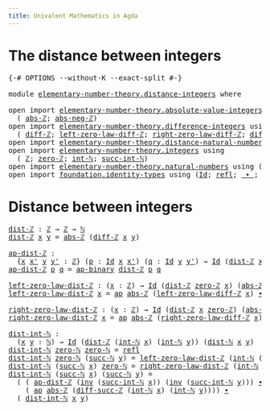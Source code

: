 ```yaml
---
title: Univalent Mathematics in Agda
---
```


# The distance between integers

<pre class="Agda"><a id="88" class="Symbol">{-#</a> <a id="92" class="Keyword">OPTIONS</a> <a id="100" class="Pragma">--without-K</a> <a id="112" class="Pragma">--exact-split</a> <a id="126" class="Symbol">#-}</a>

<a id="131" class="Keyword">module</a> <a id="138" href="elementary-number-theory.distance-integers.html" class="Module">elementary-number-theory.distance-integers</a> <a id="181" class="Keyword">where</a>

<a id="188" class="Keyword">open</a> <a id="193" class="Keyword">import</a> <a id="200" href="elementary-number-theory.absolute-value-integers.html" class="Module">elementary-number-theory.absolute-value-integers</a> <a id="249" class="Keyword">using</a>
  <a id="257" class="Symbol">(</a> <a id="259" href="elementary-number-theory.absolute-value-integers.html#1199" class="Function">abs-ℤ</a><a id="264" class="Symbol">;</a> <a id="266" href="elementary-number-theory.absolute-value-integers.html#1445" class="Function">abs-neg-ℤ</a><a id="275" class="Symbol">)</a>
<a id="277" class="Keyword">open</a> <a id="282" class="Keyword">import</a> <a id="289" href="elementary-number-theory.difference-integers.html" class="Module">elementary-number-theory.difference-integers</a> <a id="334" class="Keyword">using</a>
  <a id="342" class="Symbol">(</a> <a id="344" href="elementary-number-theory.difference-integers.html#1223" class="Function">diff-ℤ</a><a id="350" class="Symbol">;</a> <a id="352" href="elementary-number-theory.difference-integers.html#1888" class="Function">left-zero-law-diff-ℤ</a><a id="372" class="Symbol">;</a> <a id="374" href="elementary-number-theory.difference-integers.html#2008" class="Function">right-zero-law-diff-ℤ</a><a id="395" class="Symbol">;</a> <a id="397" href="elementary-number-theory.difference-integers.html#4269" class="Function">diff-succ-ℤ</a><a id="408" class="Symbol">)</a>
<a id="410" class="Keyword">open</a> <a id="415" class="Keyword">import</a> <a id="422" href="elementary-number-theory.distance-natural-numbers.html" class="Module">elementary-number-theory.distance-natural-numbers</a> <a id="472" class="Keyword">using</a> <a id="478" class="Symbol">(</a><a id="479" href="elementary-number-theory.distance-natural-numbers.html#1308" class="Function">dist-ℕ</a><a id="485" class="Symbol">)</a>
<a id="487" class="Keyword">open</a> <a id="492" class="Keyword">import</a> <a id="499" href="elementary-number-theory.integers.html" class="Module">elementary-number-theory.integers</a> <a id="533" class="Keyword">using</a>
  <a id="541" class="Symbol">(</a> <a id="543" href="elementary-number-theory.integers.html#1867" class="Function">ℤ</a><a id="544" class="Symbol">;</a> <a id="546" href="elementary-number-theory.integers.html#2119" class="Function">zero-ℤ</a><a id="552" class="Symbol">;</a> <a id="554" href="elementary-number-theory.integers.html#2492" class="Function">int-ℕ</a><a id="559" class="Symbol">;</a> <a id="561" href="elementary-number-theory.integers.html#10840" class="Function">succ-int-ℕ</a><a id="571" class="Symbol">)</a>
<a id="573" class="Keyword">open</a> <a id="578" class="Keyword">import</a> <a id="585" href="elementary-number-theory.natural-numbers.html" class="Module">elementary-number-theory.natural-numbers</a> <a id="626" class="Keyword">using</a> <a id="632" class="Symbol">(</a><a id="633" href="elementary-number-theory.natural-numbers.html#1444" class="Datatype">ℕ</a><a id="634" class="Symbol">;</a> <a id="636" href="elementary-number-theory.natural-numbers.html#1465" class="InductiveConstructor">zero-ℕ</a><a id="642" class="Symbol">;</a> <a id="644" href="elementary-number-theory.natural-numbers.html#1478" class="InductiveConstructor">succ-ℕ</a><a id="650" class="Symbol">)</a>
<a id="652" class="Keyword">open</a> <a id="657" class="Keyword">import</a> <a id="664" href="foundation.identity-types.html" class="Module">foundation.identity-types</a> <a id="690" class="Keyword">using</a> <a id="696" class="Symbol">(</a><a id="697" href="foundation-core.identity-types.html#1754" class="Datatype">Id</a><a id="699" class="Symbol">;</a> <a id="701" href="foundation-core.identity-types.html#1807" class="InductiveConstructor">refl</a><a id="705" class="Symbol">;</a> <a id="707" href="foundation-core.identity-types.html#2412" class="Function Operator">_∙_</a><a id="710" class="Symbol">;</a> <a id="712" href="foundation-core.identity-types.html#2716" class="Function">inv</a><a id="715" class="Symbol">;</a> <a id="717" href="foundation-core.identity-types.html#3990" class="Function">ap</a><a id="719" class="Symbol">;</a> <a id="721" href="foundation-core.identity-types.html#7437" class="Function">ap-binary</a><a id="730" class="Symbol">)</a>
</pre>
# Distance between integers

<pre class="Agda"><a id="dist-ℤ"></a><a id="774" href="elementary-number-theory.distance-integers.html#774" class="Function">dist-ℤ</a> <a id="781" class="Symbol">:</a> <a id="783" href="elementary-number-theory.integers.html#1867" class="Function">ℤ</a> <a id="785" class="Symbol">→</a> <a id="787" href="elementary-number-theory.integers.html#1867" class="Function">ℤ</a> <a id="789" class="Symbol">→</a> <a id="791" href="elementary-number-theory.natural-numbers.html#1444" class="Datatype">ℕ</a>
<a id="793" href="elementary-number-theory.distance-integers.html#774" class="Function">dist-ℤ</a> <a id="800" href="elementary-number-theory.distance-integers.html#800" class="Bound">x</a> <a id="802" href="elementary-number-theory.distance-integers.html#802" class="Bound">y</a> <a id="804" class="Symbol">=</a> <a id="806" href="elementary-number-theory.absolute-value-integers.html#1199" class="Function">abs-ℤ</a> <a id="812" class="Symbol">(</a><a id="813" href="elementary-number-theory.difference-integers.html#1223" class="Function">diff-ℤ</a> <a id="820" href="elementary-number-theory.distance-integers.html#800" class="Bound">x</a> <a id="822" href="elementary-number-theory.distance-integers.html#802" class="Bound">y</a><a id="823" class="Symbol">)</a>

<a id="ap-dist-ℤ"></a><a id="826" href="elementary-number-theory.distance-integers.html#826" class="Function">ap-dist-ℤ</a> <a id="836" class="Symbol">:</a>
  <a id="840" class="Symbol">{</a><a id="841" href="elementary-number-theory.distance-integers.html#841" class="Bound">x</a> <a id="843" href="elementary-number-theory.distance-integers.html#843" class="Bound">x&#39;</a> <a id="846" href="elementary-number-theory.distance-integers.html#846" class="Bound">y</a> <a id="848" href="elementary-number-theory.distance-integers.html#848" class="Bound">y&#39;</a> <a id="851" class="Symbol">:</a> <a id="853" href="elementary-number-theory.integers.html#1867" class="Function">ℤ</a><a id="854" class="Symbol">}</a> <a id="856" class="Symbol">(</a><a id="857" href="elementary-number-theory.distance-integers.html#857" class="Bound">p</a> <a id="859" class="Symbol">:</a> <a id="861" href="foundation-core.identity-types.html#1754" class="Datatype">Id</a> <a id="864" href="elementary-number-theory.distance-integers.html#841" class="Bound">x</a> <a id="866" href="elementary-number-theory.distance-integers.html#843" class="Bound">x&#39;</a><a id="868" class="Symbol">)</a> <a id="870" class="Symbol">(</a><a id="871" href="elementary-number-theory.distance-integers.html#871" class="Bound">q</a> <a id="873" class="Symbol">:</a> <a id="875" href="foundation-core.identity-types.html#1754" class="Datatype">Id</a> <a id="878" href="elementary-number-theory.distance-integers.html#846" class="Bound">y</a> <a id="880" href="elementary-number-theory.distance-integers.html#848" class="Bound">y&#39;</a><a id="882" class="Symbol">)</a> <a id="884" class="Symbol">→</a> <a id="886" href="foundation-core.identity-types.html#1754" class="Datatype">Id</a> <a id="889" class="Symbol">(</a><a id="890" href="elementary-number-theory.distance-integers.html#774" class="Function">dist-ℤ</a> <a id="897" href="elementary-number-theory.distance-integers.html#841" class="Bound">x</a> <a id="899" href="elementary-number-theory.distance-integers.html#846" class="Bound">y</a><a id="900" class="Symbol">)</a> <a id="902" class="Symbol">(</a><a id="903" href="elementary-number-theory.distance-integers.html#774" class="Function">dist-ℤ</a> <a id="910" href="elementary-number-theory.distance-integers.html#843" class="Bound">x&#39;</a> <a id="913" href="elementary-number-theory.distance-integers.html#848" class="Bound">y&#39;</a><a id="915" class="Symbol">)</a>
<a id="917" href="elementary-number-theory.distance-integers.html#826" class="Function">ap-dist-ℤ</a> <a id="927" href="elementary-number-theory.distance-integers.html#927" class="Bound">p</a> <a id="929" href="elementary-number-theory.distance-integers.html#929" class="Bound">q</a> <a id="931" class="Symbol">=</a> <a id="933" href="foundation-core.identity-types.html#7437" class="Function">ap-binary</a> <a id="943" href="elementary-number-theory.distance-integers.html#774" class="Function">dist-ℤ</a> <a id="950" href="elementary-number-theory.distance-integers.html#927" class="Bound">p</a> <a id="952" href="elementary-number-theory.distance-integers.html#929" class="Bound">q</a>

<a id="left-zero-law-dist-ℤ"></a><a id="955" href="elementary-number-theory.distance-integers.html#955" class="Function">left-zero-law-dist-ℤ</a> <a id="976" class="Symbol">:</a> <a id="978" class="Symbol">(</a><a id="979" href="elementary-number-theory.distance-integers.html#979" class="Bound">x</a> <a id="981" class="Symbol">:</a> <a id="983" href="elementary-number-theory.integers.html#1867" class="Function">ℤ</a><a id="984" class="Symbol">)</a> <a id="986" class="Symbol">→</a> <a id="988" href="foundation-core.identity-types.html#1754" class="Datatype">Id</a> <a id="991" class="Symbol">(</a><a id="992" href="elementary-number-theory.distance-integers.html#774" class="Function">dist-ℤ</a> <a id="999" href="elementary-number-theory.integers.html#2119" class="Function">zero-ℤ</a> <a id="1006" href="elementary-number-theory.distance-integers.html#979" class="Bound">x</a><a id="1007" class="Symbol">)</a> <a id="1009" class="Symbol">(</a><a id="1010" href="elementary-number-theory.absolute-value-integers.html#1199" class="Function">abs-ℤ</a> <a id="1016" href="elementary-number-theory.distance-integers.html#979" class="Bound">x</a><a id="1017" class="Symbol">)</a>
<a id="1019" href="elementary-number-theory.distance-integers.html#955" class="Function">left-zero-law-dist-ℤ</a> <a id="1040" href="elementary-number-theory.distance-integers.html#1040" class="Bound">x</a> <a id="1042" class="Symbol">=</a> <a id="1044" href="foundation-core.identity-types.html#3990" class="Function">ap</a> <a id="1047" href="elementary-number-theory.absolute-value-integers.html#1199" class="Function">abs-ℤ</a> <a id="1053" class="Symbol">(</a><a id="1054" href="elementary-number-theory.difference-integers.html#1888" class="Function">left-zero-law-diff-ℤ</a> <a id="1075" href="elementary-number-theory.distance-integers.html#1040" class="Bound">x</a><a id="1076" class="Symbol">)</a> <a id="1078" href="foundation-core.identity-types.html#2412" class="Function Operator">∙</a> <a id="1080" href="elementary-number-theory.absolute-value-integers.html#1445" class="Function">abs-neg-ℤ</a> <a id="1090" href="elementary-number-theory.distance-integers.html#1040" class="Bound">x</a>

<a id="right-zero-law-dist-ℤ"></a><a id="1093" href="elementary-number-theory.distance-integers.html#1093" class="Function">right-zero-law-dist-ℤ</a> <a id="1115" class="Symbol">:</a> <a id="1117" class="Symbol">(</a><a id="1118" href="elementary-number-theory.distance-integers.html#1118" class="Bound">x</a> <a id="1120" class="Symbol">:</a> <a id="1122" href="elementary-number-theory.integers.html#1867" class="Function">ℤ</a><a id="1123" class="Symbol">)</a> <a id="1125" class="Symbol">→</a> <a id="1127" href="foundation-core.identity-types.html#1754" class="Datatype">Id</a> <a id="1130" class="Symbol">(</a><a id="1131" href="elementary-number-theory.distance-integers.html#774" class="Function">dist-ℤ</a> <a id="1138" href="elementary-number-theory.distance-integers.html#1118" class="Bound">x</a> <a id="1140" href="elementary-number-theory.integers.html#2119" class="Function">zero-ℤ</a><a id="1146" class="Symbol">)</a> <a id="1148" class="Symbol">(</a><a id="1149" href="elementary-number-theory.absolute-value-integers.html#1199" class="Function">abs-ℤ</a> <a id="1155" href="elementary-number-theory.distance-integers.html#1118" class="Bound">x</a><a id="1156" class="Symbol">)</a>
<a id="1158" href="elementary-number-theory.distance-integers.html#1093" class="Function">right-zero-law-dist-ℤ</a> <a id="1180" href="elementary-number-theory.distance-integers.html#1180" class="Bound">x</a> <a id="1182" class="Symbol">=</a> <a id="1184" href="foundation-core.identity-types.html#3990" class="Function">ap</a> <a id="1187" href="elementary-number-theory.absolute-value-integers.html#1199" class="Function">abs-ℤ</a> <a id="1193" class="Symbol">(</a><a id="1194" href="elementary-number-theory.difference-integers.html#2008" class="Function">right-zero-law-diff-ℤ</a> <a id="1216" href="elementary-number-theory.distance-integers.html#1180" class="Bound">x</a><a id="1217" class="Symbol">)</a>

<a id="dist-int-ℕ"></a><a id="1220" href="elementary-number-theory.distance-integers.html#1220" class="Function">dist-int-ℕ</a> <a id="1231" class="Symbol">:</a>
  <a id="1235" class="Symbol">(</a><a id="1236" href="elementary-number-theory.distance-integers.html#1236" class="Bound">x</a> <a id="1238" href="elementary-number-theory.distance-integers.html#1238" class="Bound">y</a> <a id="1240" class="Symbol">:</a> <a id="1242" href="elementary-number-theory.natural-numbers.html#1444" class="Datatype">ℕ</a><a id="1243" class="Symbol">)</a> <a id="1245" class="Symbol">→</a> <a id="1247" href="foundation-core.identity-types.html#1754" class="Datatype">Id</a> <a id="1250" class="Symbol">(</a><a id="1251" href="elementary-number-theory.distance-integers.html#774" class="Function">dist-ℤ</a> <a id="1258" class="Symbol">(</a><a id="1259" href="elementary-number-theory.integers.html#2492" class="Function">int-ℕ</a> <a id="1265" href="elementary-number-theory.distance-integers.html#1236" class="Bound">x</a><a id="1266" class="Symbol">)</a> <a id="1268" class="Symbol">(</a><a id="1269" href="elementary-number-theory.integers.html#2492" class="Function">int-ℕ</a> <a id="1275" href="elementary-number-theory.distance-integers.html#1238" class="Bound">y</a><a id="1276" class="Symbol">))</a> <a id="1279" class="Symbol">(</a><a id="1280" href="elementary-number-theory.distance-natural-numbers.html#1308" class="Function">dist-ℕ</a> <a id="1287" href="elementary-number-theory.distance-integers.html#1236" class="Bound">x</a> <a id="1289" href="elementary-number-theory.distance-integers.html#1238" class="Bound">y</a><a id="1290" class="Symbol">)</a>
<a id="1292" href="elementary-number-theory.distance-integers.html#1220" class="Function">dist-int-ℕ</a> <a id="1303" href="elementary-number-theory.natural-numbers.html#1465" class="InductiveConstructor">zero-ℕ</a> <a id="1310" href="elementary-number-theory.natural-numbers.html#1465" class="InductiveConstructor">zero-ℕ</a> <a id="1317" class="Symbol">=</a> <a id="1319" href="foundation-core.identity-types.html#1807" class="InductiveConstructor">refl</a>
<a id="1324" href="elementary-number-theory.distance-integers.html#1220" class="Function">dist-int-ℕ</a> <a id="1335" href="elementary-number-theory.natural-numbers.html#1465" class="InductiveConstructor">zero-ℕ</a> <a id="1342" class="Symbol">(</a><a id="1343" href="elementary-number-theory.natural-numbers.html#1478" class="InductiveConstructor">succ-ℕ</a> <a id="1350" href="elementary-number-theory.distance-integers.html#1350" class="Bound">y</a><a id="1351" class="Symbol">)</a> <a id="1353" class="Symbol">=</a> <a id="1355" href="elementary-number-theory.distance-integers.html#955" class="Function">left-zero-law-dist-ℤ</a> <a id="1376" class="Symbol">(</a><a id="1377" href="elementary-number-theory.integers.html#2492" class="Function">int-ℕ</a> <a id="1383" class="Symbol">(</a><a id="1384" href="elementary-number-theory.natural-numbers.html#1478" class="InductiveConstructor">succ-ℕ</a> <a id="1391" href="elementary-number-theory.distance-integers.html#1350" class="Bound">y</a><a id="1392" class="Symbol">))</a>
<a id="1395" href="elementary-number-theory.distance-integers.html#1220" class="Function">dist-int-ℕ</a> <a id="1406" class="Symbol">(</a><a id="1407" href="elementary-number-theory.natural-numbers.html#1478" class="InductiveConstructor">succ-ℕ</a> <a id="1414" href="elementary-number-theory.distance-integers.html#1414" class="Bound">x</a><a id="1415" class="Symbol">)</a> <a id="1417" href="elementary-number-theory.natural-numbers.html#1465" class="InductiveConstructor">zero-ℕ</a> <a id="1424" class="Symbol">=</a> <a id="1426" href="elementary-number-theory.distance-integers.html#1093" class="Function">right-zero-law-dist-ℤ</a> <a id="1448" class="Symbol">(</a><a id="1449" href="elementary-number-theory.integers.html#2492" class="Function">int-ℕ</a> <a id="1455" class="Symbol">(</a><a id="1456" href="elementary-number-theory.natural-numbers.html#1478" class="InductiveConstructor">succ-ℕ</a> <a id="1463" href="elementary-number-theory.distance-integers.html#1414" class="Bound">x</a><a id="1464" class="Symbol">))</a>
<a id="1467" href="elementary-number-theory.distance-integers.html#1220" class="Function">dist-int-ℕ</a> <a id="1478" class="Symbol">(</a><a id="1479" href="elementary-number-theory.natural-numbers.html#1478" class="InductiveConstructor">succ-ℕ</a> <a id="1486" href="elementary-number-theory.distance-integers.html#1486" class="Bound">x</a><a id="1487" class="Symbol">)</a> <a id="1489" class="Symbol">(</a><a id="1490" href="elementary-number-theory.natural-numbers.html#1478" class="InductiveConstructor">succ-ℕ</a> <a id="1497" href="elementary-number-theory.distance-integers.html#1497" class="Bound">y</a><a id="1498" class="Symbol">)</a> <a id="1500" class="Symbol">=</a>
  <a id="1504" class="Symbol">(</a> <a id="1506" class="Symbol">(</a> <a id="1508" href="elementary-number-theory.distance-integers.html#826" class="Function">ap-dist-ℤ</a> <a id="1518" class="Symbol">(</a><a id="1519" href="foundation-core.identity-types.html#2716" class="Function">inv</a> <a id="1523" class="Symbol">(</a><a id="1524" href="elementary-number-theory.integers.html#10840" class="Function">succ-int-ℕ</a> <a id="1535" href="elementary-number-theory.distance-integers.html#1486" class="Bound">x</a><a id="1536" class="Symbol">))</a> <a id="1539" class="Symbol">(</a><a id="1540" href="foundation-core.identity-types.html#2716" class="Function">inv</a> <a id="1544" class="Symbol">(</a><a id="1545" href="elementary-number-theory.integers.html#10840" class="Function">succ-int-ℕ</a> <a id="1556" href="elementary-number-theory.distance-integers.html#1497" class="Bound">y</a><a id="1557" class="Symbol">)))</a> <a id="1561" href="foundation-core.identity-types.html#2412" class="Function Operator">∙</a>
    <a id="1567" class="Symbol">(</a> <a id="1569" href="foundation-core.identity-types.html#3990" class="Function">ap</a> <a id="1572" href="elementary-number-theory.absolute-value-integers.html#1199" class="Function">abs-ℤ</a> <a id="1578" class="Symbol">(</a><a id="1579" href="elementary-number-theory.difference-integers.html#4269" class="Function">diff-succ-ℤ</a> <a id="1591" class="Symbol">(</a><a id="1592" href="elementary-number-theory.integers.html#2492" class="Function">int-ℕ</a> <a id="1598" href="elementary-number-theory.distance-integers.html#1486" class="Bound">x</a><a id="1599" class="Symbol">)</a> <a id="1601" class="Symbol">(</a><a id="1602" href="elementary-number-theory.integers.html#2492" class="Function">int-ℕ</a> <a id="1608" href="elementary-number-theory.distance-integers.html#1497" class="Bound">y</a><a id="1609" class="Symbol">))))</a> <a id="1614" href="foundation-core.identity-types.html#2412" class="Function Operator">∙</a>
  <a id="1618" class="Symbol">(</a> <a id="1620" href="elementary-number-theory.distance-integers.html#1220" class="Function">dist-int-ℕ</a> <a id="1631" href="elementary-number-theory.distance-integers.html#1486" class="Bound">x</a> <a id="1633" href="elementary-number-theory.distance-integers.html#1497" class="Bound">y</a><a id="1634" class="Symbol">)</a>
</pre>